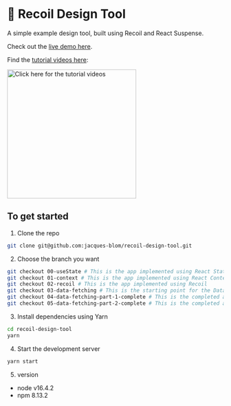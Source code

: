 # 🎨 Recoil Design Tool

A simple example design tool, built using Recoil and React Suspense.

Check out the [live demo here](https://recoil-design-tool.jacquesblom.com/).

Find the [tutorial videos here](https://www.youtube.com/watch?v=Hkd9gMYuYu4&list=PLY-nQKxN_zxBmZJBXQYPQOqOI5C6IdNxH&index=2):

<a href="https://www.youtube.com/watch?v=Hkd9gMYuYu4&list=PLY-nQKxN_zxBmZJBXQYPQOqOI5C6IdNxH&index=2"><img alt="Click here for the tutorial videos" src="https://raw.githubusercontent.com/jacques-blom/recoil-design-tool/01-context/video.png" width="300" /></a>

## To get started

1. Clone the repo

```bash
git clone git@github.com:jacques-blom/recoil-design-tool.git
```

2. Choose the branch you want

```bash
git checkout 00-useState # This is the app implemented using React State (clone this to follow along with the video)
git checkout 01-context # This is the app implemented using React Context
git checkout 02-recoil # This is the app implemented using Recoil
git checkout 03-data-fetching # This is the starting point for the Data Fetching video
git checkout 04-data-fetching-part-1-complete # This is the completed app after Data Fetching Part 1
git checkout 05-data-fetching-part-2-complete # This is the completed app after Data Fetching Part 2
```

3. Install dependencies using Yarn

```bash
cd recoil-design-tool
yarn
```

4. Start the development server

```bash
yarn start
```

5. version
- node v16.4.2
- npm 8.13.2
